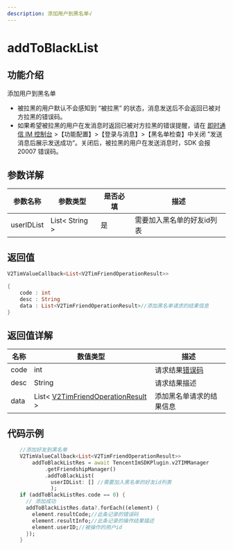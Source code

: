 ```yaml
---
description: 添加用户到黑名单√
---
```


# addToBlackList

## 功能介绍

添加用户到黑名单

* 被拉黑的用户默认不会感知到 “被拉黑” 的状态，消息发送后不会返回已被对方拉黑的错误码。
* 如果希望被拉黑的用户在发消息时返回已被对方拉黑的错误提醒，请在 [即时通信 IM 控制台](https://console.cloud.tencent.com/im) >【功能配置】>【登录与消息】>【黑名单检查】中关闭 ”发送消息后展示发送成功“。关闭后，被拉黑的用户在发送消息时，SDK 会报 20007 错误码。

## 参数详解

| 参数名称       | 参数类型           | 是否必填 | 描述             |
| ---------- | -------------- | ---- | -------------- |
| userIDList | List< String > | 是    | 需要加入黑名单的好友id列表 |

## 返回值

```dart
V2TimValueCallback<List<V2TimFriendOperationResult>>

{
    code : int
    desc : String
    data : List<V2TimFriendOperationResult>//添加黑名单请求的结果信息
}
```

## 返回值详解

| 名称   | 数值类型                                                                                        | 描述                                                             |
| ---- | ------------------------------------------------------------------------------------------- | -------------------------------------------------------------- |
| code | int                                                                                         | 请求结果[错误码](https://cloud.tencent.com/document/product/269/1671) |
| desc | String                                                                                      | 请求结果描述                                                         |
| data | List<  [V2TimFriendOperationResult](../guan-jian-lei/user/v2timfriendoperationresult.md)  > | 添加黑名单请求的结果信息                                                   |

## 代码示例

```dart
    //添加好友到黑名单
    V2TimValueCallback<List<V2TimFriendOperationResult>>
        addToBlackListRes = await TencentImSDKPlugin.v2TIMManager
            .getFriendshipManager()
            .addToBlackList(
              userIDList: [] //需要加入黑名单的好友id列表
              );
    if (addToBlackListRes.code == 0) {
      // 添加成功
      addToBlackListRes.data?.forEach((element) {
        element.resultCode;//此条记录的错误码
        element.resultInfo;//此条记录的操作结果描述
        element.userID;//被操作的用户id
      });
    }
```
